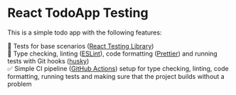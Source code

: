 # React TodoApp Testing

This is a simple todo app with the following features:  

🧪 Tests for base scenarios ([React Testing Library](https://testing-library.com/docs/react-testing-library/intro/))  
🐶 Type checking, linting ([ESLint](https://eslint.org/)), code formatting ([Prettier](https://prettier.io/)) and running tests with Git hooks ([husky](https://github.com/typicode/husky))  
✅ Simple CI pipeline ([GitHub Actions](https://github.com/features/actions)) setup for type checking, linting, code formatting, running tests and making sure that the project builds without a problem
